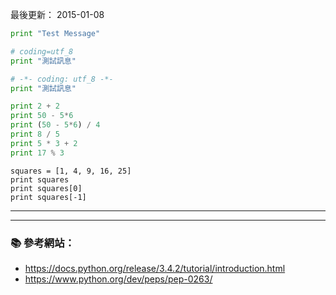
最後更新： 2015-01-08    
```python 
print "Test Message"
```

```python
# coding=utf_8
print "測試訊息"
```
```python
# -*- coding: utf_8 -*-
print "測試訊息"
```

```python
print 2 + 2
print 50 - 5*6
print (50 - 5*6) / 4
print 8 / 5
print 5 * 3 + 2
print 17 % 3
```

```.python
squares = [1, 4, 9, 16, 25]
print squares
print squares[0]
print squares[-1]
```


---


---
### :books: 參考網站：

- https://docs.python.org/release/3.4.2/tutorial/introduction.html
- https://www.python.org/dev/peps/pep-0263/

<!--
http://tech.marsw.tw/blog/2014/09/03/getting-started-with-python-in-ten-minute
-->
